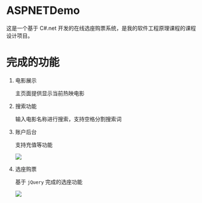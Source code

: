 # ASPNETDemo

这是一个基于 C#.net 开发的在线选座购票系统，是我的软件工程原理课程的课程设计项目。

# 完成的功能

1. 电影展示

   主页面提供显示当前热映电影

2. 搜索功能

   输入电影名称进行搜索，支持空格分割搜索词

3. 账户后台

   支持充值等功能

   ![](http://psw.life/imgCloud/img/GIF_2019-12-20_12-25-53.gif)

4. 选座购票

   基于 `jQuery` 完成的选座功能

   ![](http://psw.life/imgCloud/img/GIF_2019-12-20_12-13-22.gif)


